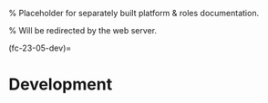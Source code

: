 % Placeholder for separately built platform & roles documentation.

% Will be redirected by the web server.

(fc-23-05-dev)=

# Development

